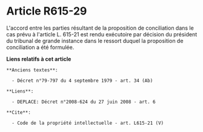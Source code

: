 # Article R615-29

L'accord entre les parties résultant de la proposition de conciliation dans le cas prévu à l'article L. 615-21 est rendu
exécutoire par décision du président du tribunal de grande instance dans le ressort duquel la proposition de conciliation a
été formulée.

**Liens relatifs à cet article**

	**Anciens textes**:

	  - Décret n°79-797 du 4 septembre 1979 - art. 34 (Ab)

	**Liens**:

	  - DEPLACE: Décret n°2008-624 du 27 juin 2008 - art. 6

	**Cite**:

	  - Code de la propriété intellectuelle - art. L615-21 (V)
